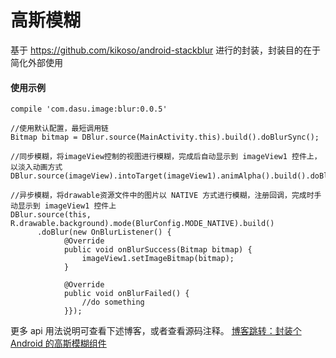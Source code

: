 # 高斯模糊

基于 https://github.com/kikoso/android-stackblur 进行的封装，封装目的在于简化外部使用

#### 使用示例

```
compile 'com.dasu.image:blur:0.0.5'
```

```
//使用默认配置，最短调用链
Bitmap bitmap = DBlur.source(MainActivity.this).build().doBlurSync();

//同步模糊，将imageView控制的视图进行模糊，完成后自动显示到 imageView1 控件上，以淡入动画方式
DBlur.source(imageView).intoTarget(imageView1).animAlpha().build().doBlurSync();

//异步模糊，将drawable资源文件中的图片以 NATIVE 方式进行模糊，注册回调，完成时手动显示到 imageView1 控件上
DBlur.source(this, R.drawable.background).mode(BlurConfig.MODE_NATIVE).build()
      .doBlur(new OnBlurListener() {
            @Override
            public void onBlurSuccess(Bitmap bitmap) {
                imageView1.setImageBitmap(bitmap);
            }

            @Override
            public void onBlurFailed() {
                //do something
            }});
```  

更多 api 用法说明可查看下述博客，或者查看源码注释。
[博客跳转：封装个 Android 的高斯模糊组件](https://www.jianshu.com/p/6064a14d86a3)
